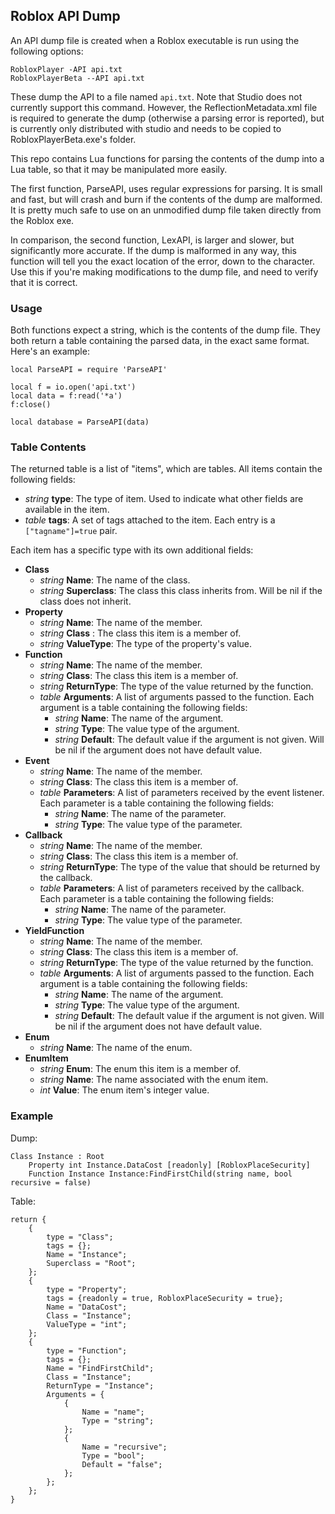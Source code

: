 ## Roblox API Dump

An API dump file is created when a Roblox executable is run using the
following options:

    RobloxPlayer -API api.txt
    RobloxPlayerBeta --API api.txt

These dump the API to a file named `api.txt`. Note that Studio does not
currently support this command. However, the ReflectionMetadata.xml file is
required to generate the dump (otherwise a parsing error is reported), but is
currently only distributed with studio and needs to be copied to
RobloxPlayerBeta.exe's folder.

This repo contains Lua functions for parsing the contents of the dump into a
Lua table, so that it may be manipulated more easily.

The first function, ParseAPI, uses regular expressions for parsing. It is
small and fast, but will crash and burn if the contents of the dump are
malformed. It is pretty much safe to use on an unmodified dump file taken
directly from the Roblox exe.

In comparison, the second function, LexAPI, is larger and slower, but
significantly more accurate. If the dump is malformed in any way, this
function will tell you the exact location of the error, down to the character.
Use this if you're making modifications to the dump file, and need to verify
that it is correct.

### Usage

Both functions expect a string, which is the contents of the dump file. They
both return a table containing the parsed data, in the exact same format.
Here's an example:

    local ParseAPI = require 'ParseAPI'

    local f = io.open('api.txt')
    local data = f:read('*a')
    f:close()

    local database = ParseAPI(data)


### Table Contents

The returned table is a list of "items", which are tables. All items contain
the following fields:

- *string* **type**: The type of item. Used to indicate what other fields are available in the item.
- *table* **tags**:  A set of tags attached to the item. Each entry is a `["tagname"]=true` pair.

Each item has a specific type with its own additional fields:

- **Class**
	- *string* **Name**:         The name of the class.
	- *string* **Superclass**:   The class this class inherits from. Will be nil if the class does not inherit.
- **Property**
	- *string* **Name**:         The name of the member.
	- *string* **Class** :       The class this item is a member of.
	- *string* **ValueType**:    The type of the property's value.
- **Function**
	- *string* **Name**:         The name of the member.
	- *string* **Class**:        The class this item is a member of.
	- *string* **ReturnType**:   The type of the value returned by the function.
	- *table* **Arguments**:     A list of arguments passed to the function. Each argument is a table containing the following fields:
		- *string* **Name**:     The name of the argument.
		- *string* **Type**:     The value type of the argument.
		- *string* **Default**:  The default value if the argument is not given. Will be nil if the argument does not have default value.
- **Event**
	- *string* **Name**:         The name of the member.
	- *string* **Class**:        The class this item is a member of.
	- *table* **Parameters**:    A list of parameters received by the event listener. Each parameter is a table containing the following fields:
		- *string* **Name**:     The name of the parameter.
		- *string* **Type**:     The value type of the parameter.
- **Callback**
	- *string* **Name**:         The name of the member.
	- *string* **Class**:        The class this item is a member of.
	- *string* **ReturnType**:   The type of the value that should be returned by the callback.
	- *table* **Parameters**:    A list of parameters received by the callback. Each parameter is a table containing the following fields:
		- *string* **Name**:     The name of the parameter.
		- *string* **Type**:     The value type of the parameter.
- **YieldFunction**
	- *string* **Name**:         The name of the member.
	- *string* **Class**:        The class this item is a member of.
	- *string* **ReturnType**:   The type of the value returned by the function.
	- *table* **Arguments**:     A list of arguments passed to the function. Each argument is a table containing the following fields:
		- *string* **Name**:     The name of the argument.
		- *string* **Type**:     The value type of the argument.
		- *string* **Default**:  The default value if the argument is not given. Will be nil if the argument does not have default value.
- **Enum**
	- *string* **Name**:         The name of the enum.
- **EnumItem**
	- *string* **Enum**:         The enum this item is a member of.
	- *string* **Name**:         The name associated with the enum item.
	- *int* **Value**:           The enum item's integer value.


### Example

Dump:

    Class Instance : Root
    	Property int Instance.DataCost [readonly] [RobloxPlaceSecurity]
    	Function Instance Instance:FindFirstChild(string name, bool recursive = false)

Table:

    return {
    	{
    		type = "Class";
    		tags = {};
    		Name = "Instance";
    		Superclass = "Root";
    	};
    	{
    		type = "Property";
    		tags = {readonly = true, RobloxPlaceSecurity = true};
    		Name = "DataCost";
    		Class = "Instance";
    		ValueType = "int";
    	};
    	{
    		type = "Function";
    		tags = {};
    		Name = "FindFirstChild";
    		Class = "Instance";
    		ReturnType = "Instance";
    		Arguments = {
    			{
    				Name = "name";
    				Type = "string";
    			};
    			{
    				Name = "recursive";
    				Type = "bool";
    				Default = "false";
    			};
    		};
    	};
    }
